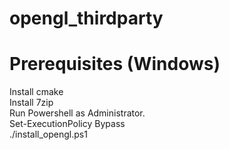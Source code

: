 # opengl_thirdparty <br />

# Prerequisites (Windows) <br />
Install cmake <br />
Install 7zip <br />
Run Powershell as Administrator. <br />
Set-ExecutionPolicy Bypass <br />
./install_opengl.ps1 <br />
